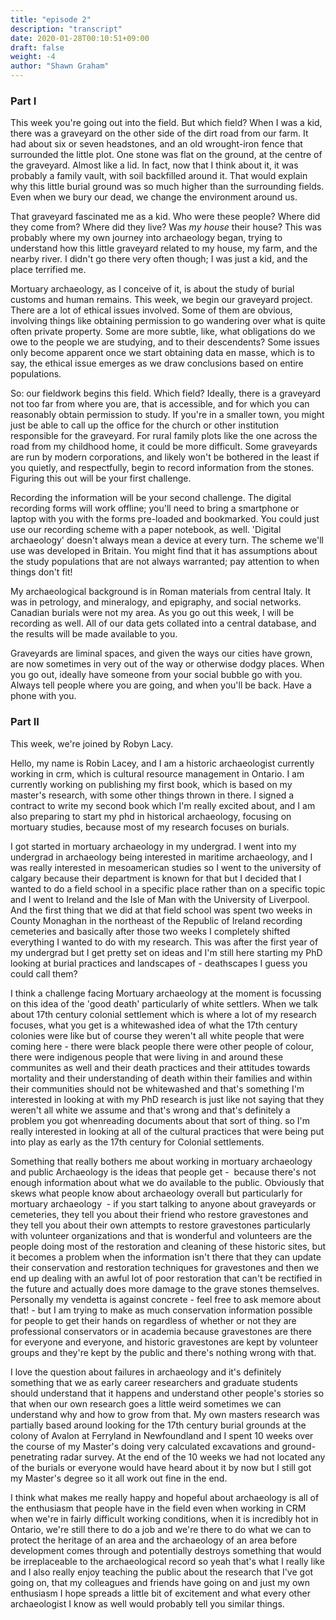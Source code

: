 ```yaml
---
title: "episode 2"
description: "transcript"
date: 2020-01-28T00:10:51+09:00
draft: false
weight: -4
author: "Shawn Graham"
---
```


### Part I

This week you're going out into the field. But which field? When I was a kid, there was a graveyard on the other side of the dirt road from our farm. It had about six or seven headstones, and an old wrought-iron fence that surrounded the little plot. One stone was flat on the ground, at the centre of the graveyard. Almost like a lid. In fact, now that I think about it, it was probably a family vault, with soil backfilled around it. That would explain why this little burial ground was so much higher than the surrounding fields. Even when we bury our dead, we change the environment around us.

That graveyard fascinated me as a kid. Who were these people? Where did they come from? Where did they live? Was _my house_ their house? This was probably where my own journey into archaeology began, trying to understand how this little graveyard related to my house, my farm, and the nearby river. I didn't go there very often though; I was just a kid, and the place terrified me.

Mortuary archaeology, as I conceive of it, is about the study of burial customs and human remains. This week, we begin our graveyard project. There are a lot of ethical issues involved. Some of them are obvious, involving things like obtaining permission to go wandering over what is quite often private property. Some are more subtle, like, what obligations do we owe to the people we are studying, and to their descendents? Some issues only become apparent once we start obtaining data en masse, which is to say, the ethical issue emerges as we draw conclusions based on entire populations.

So: our fieldwork begins this field. Which field? Ideally, there is a graveyard not too far from where you are, that is accessible, and for which you can reasonably obtain permission to study. If you're in a smaller town, you might just be able to call up the office for the church or other institution responsible for the graveyard. For rural family plots like the one across the road from my childhood home, it could be more difficult. Some graveyards are run by modern corporations, and likely won't be bothered in the least if you quietly, and respectfully, begin to record information from the stones. Figuring this out will be your first challenge.

Recording the information will be your second challenge. The digital recording forms will work offline; you'll need to bring a smartphone or laptop with you with the forms pre-loaded and bookmarked. You could just use our recording scheme with a paper notebook, as well. 'Digital archaeology' doesn't always mean a device at every turn. The scheme we'll use was developed in Britain. You might find that it has assumptions about the study populations that are not always warranted; pay attention to when things don't fit!

My archaeological background is in Roman materials from central Italy. It was in petrology, and mineralogy, and epigraphy, and social networks. Canadian burials were not my area. As you go out this week, I will be recording as well. All of our data gets collated into a central database, and the results will be made available to you.

Graveyards are liminal spaces, and given the ways our cities have grown, are now sometimes in very out of the way or otherwise dodgy places. When you go out, ideally have someone from your social bubble go with you. Always tell people where you are going, and when you'll be back. Have a phone with you.

### Part II

This week, we're joined by Robyn Lacy.

Hello, my name is Robin Lacey, and I am a historic archaeologist currently working in crm, which is cultural resource management in Ontario. I am currently working on publishing my first book, which is based on my master's research, with some other things thrown in there. I signed a contract to write my second book which I'm really excited about, and I am also preparing to start my phd in historical archaeology, focusing on mortuary studies, because most of my research focuses on burials.

I got started in mortuary archaeology in my undergrad. I went into my undergrad in archaeology being interested in maritime archaeology, and I was really interested in mesoamerican studies so I went to the university of calgary because their department is known for that but I decided that I wanted to do a field school in a specific place rather than on a specific topic and I went to Ireland and the Isle of Man with the University of Liverpool. And the first thing that we did at that field school was spent two weeks in County Monaghan in the northeast of the Republic of Ireland recording cemeteries and basically after those two weeks I completely shifted everything I wanted to do with my research. This was after the first year of my undergrad but I get pretty set on ideas and I'm still here starting my PhD looking at burial practices and landscapes of - deathscapes I guess you could call them? 


I think a challenge facing Mortuary archaeology at the moment is focussing on this idea of the 'good death' particularly of white settlers. When we talk about 17th century colonial settlement which is where a lot of my research focuses, what you get is a whitewashed idea of what the 17th century colonies were like but of course they weren't all white people that were coming here - there were black people there were other people of colour, there were indigenous people that were living in and around these communites as well and their death practices and their attitudes towards mortality and their understanding of death within their families and within their communities should not be whitewashed and that's something I'm interested in looking at with my PhD research is just like not saying that they weren't all white we assume and that's wrong and that's definitely a problem you got whenreading documents about that sort of thing. so I'm really interested in looking at all of the cultural practices that were being put into play as early as the 17th century for Colonial settlements.

Something that really bothers me about working in mortuary archaeology and public Archaeology is the ideas that people get -  because there's not enough information about what we do available to the public. Obviously that skews what people know about archaeology overall but particularly for mortuary archaeology  - if you start talking to anyone about graveyards or cemeteries, they tell you about their friend who restore gravestones and they tell you about their own attempts to restore gravestones particularly with volunteer organizations and that is wonderful and volunteers are the people doing most of the restoration and cleaning of these historic sites, but it becomes a problem when the information isn't there that they can update their conservation and restoration techniques for gravestones and then we end up dealing with an awful lot of poor restoration that can't be rectified in the future and actually does more damage to the grave stones themselves. Personally my vendetta is against concrete - feel free to ask memore about that! - but I am trying to make as much conservation information possible for people to get their hands on regardless of whether or not they are professional conservators or in academia because gravestones are there for everyone and everyone, and historic gravestones are kept by volunteer groups and they're kept by the public and there's nothing wrong with that.

I love the question about failures in archaeology and it's definitely something that we as early career researchers and graduate students should understand that it happens and understand other people's stories so that when our own research goes a little weird sometimes we can understand why and how to grow from that. My own masters research was partially based around looking for the 17th century burial grounds at the colony of Avalon at Ferryland in Newfoundland and I spent 10 weeks over the course of my Master's doing very calculated excavations and ground-penetrating radar survey. At the end of the 10 weeks we had not located any of the burials or everyone would have heard about it by now but I still got my Master's degree so it all work out fine in the end.

I think what makes me really happy and hopeful about archaeology is all of the enthusiasm that people have in the field even when working in CRM when we're in fairly difficult working conditions, when it is incredibly hot in Ontario, we're still there to do a job and we're there to do what we can to protect the heritage of an area and the archaeology of an area before development comes through and potentially destroys something that would be irreplaceable to the archaeological record so yeah that's what I really like and I also really enjoy teaching the public about the research that I've got going on, that my colleagues and friends have going on and just my own enthusiasm I hope spreads a little bit of excitement and what every other archaeologist I know as well would probably tell you similar things. 
